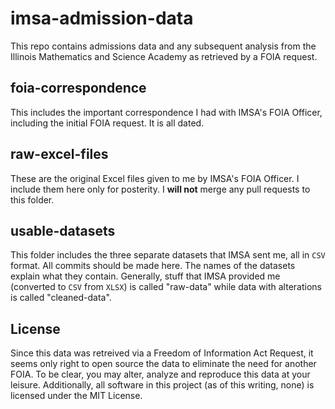 # imsa-admission-data
This repo contains admissions data and any subsequent analysis from the Illinois Mathematics and Science Academy as retrieved by a FOIA request.

## foia-correspondence
This includes the important correspondence I had with IMSA's FOIA Officer, including the initial FOIA request. It is all dated.

## raw-excel-files
These are the original Excel files given to me by IMSA's FOIA Officer. I include them here only for posterity. I **will not** merge any pull requests to this folder. 

## usable-datasets
This folder includes the three separate datasets that IMSA sent me, all in `CSV` format. All commits should be made here. The names of the datasets explain what they contain. Generally, stuff that IMSA provided me (converted to `CSV` from `XLSX`) is called "raw-data" while data with alterations is called "cleaned-data".

## License
Since this data was retreived via a Freedom of Information Act Request, it seems only right to open source the data to eliminate the need for another FOIA. To be clear, you may alter, analyze and reproduce this data at your leisure. Additionally, all software in this project (as of this writing, none) is licensed under the MIT License.
